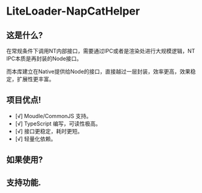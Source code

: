 # LiteLoader-NapCatHelper
## 这是什么?
在常规条件下调用NT内部接口，需要通过IPC或者是渲染处进行大规模逻辑，NT IPC本质是再封装的Node接口。

而本库建立在Native提供给Node的接口，直接越过一层封装，效率更高，效果稳定，扩展性更丰富。
## 项目优点!
- [√] Moudle/CommonJS 支持。
- [√] TypeScript 编写，可读性极高。
- [√] 接口更稳定，耗时更短。
- [√] 轻量化依赖。

## 如果使用?

## 支持功能.